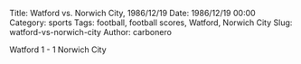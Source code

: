 Title: Watford vs. Norwich City, 1986/12/19
Date: 1986/12/19 00:00
Category: sports
Tags: football, football scores, Watford, Norwich City
Slug: watford-vs-norwich-city
Author: carbonero


Watford 1 - 1 Norwich City
